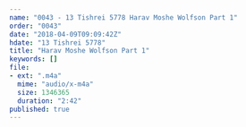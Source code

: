 ```yaml
---
name: "0043 - 13 Tishrei 5778 Harav Moshe Wolfson Part 1"
order: "0043"
date: "2018-04-09T09:09:42Z"
hdate: "13 Tishrei 5778"
title: "Harav Moshe Wolfson Part 1"
keywords: []
file:
- ext: ".m4a"
  mime: "audio/x-m4a"
  size: 1346365
  duration: "2:42"
published: true
---
```


